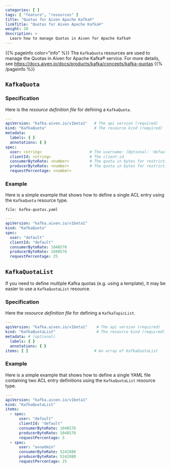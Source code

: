 ```yaml
---
categories: [ ]
tags: [ "feature", "resources" ]
title: "Quotas for Aiven Apache Kafka®"
linkTitle: "Quotas for Aiven Apache Kafka®"
weight: 20
description: >
  Learn how to manage Quotas in Aiven for Apache Kafka®
---
```


{{% pageinfo color="info" %}}
The `KafkaQuota` resources are used to manage the Quotas in Aiven for Apache Kafka® service. 
For more details, see https://docs.aiven.io/docs/products/kafka/concepts/kafka-quotas
{{% /pageinfo %}}

## `KafkaQuota`

### Specification

Here is the _resource definition file_ for defining a `KafkaQuota`.

```yaml
---
apiVersion: "kafka.aiven.io/v1beta1"   # The api version (required)
kind: "KafkaQuota"                     # The resource kind (required)
metadata:
  labels: { }
  annotations: { }
spec:
  user: <string>                     # The username: (Optional: 'default' if null)
  clientId: <string>                 # The client-id
  consumerByteRate: <number>         # The quota in bytes for restricting data consumption
  producerByteRate: <number>         # The quota in bytes for restricting data production
  requestPercentage: <number>

```

### Example

Here is a simple example that shows how to define a single ACL entry using
the `KafkaQuota` resource type.

_`file: kafka-quotas.yaml`_

```yaml
---
apiVersion: "kafka.aiven.io/v1beta1"
kind: "KafkaQuota"
spec:
  user: "default"
  clientId: "default"
  consumerByteRate: 1048576
  producerByteRate: 1048576
  requestPercentage: 25
```

## `KafkaQuotaList`

If you need to define multiple Kafka quotas (e.g. using a template), it may be easier to use a `KafkaQuotaList` resource.


### Specification

Here the _resource definition file_ for defining a `KafkaTopicList`.

```yaml
---
apiVersion: "kafka.aiven.io/v1beta1"    # The api version (required)
kind: "KafkaQuotaList"                  # The resource kind (required)
metadata: # (optional)
  labels: { }
  annotations: { }
items: [ ]                             # An array of KafkaQuotaList
```

### Example

Here is a simple example that shows how to define a single YAML file containing two ACL entry definitions using
the `KafkaQuotaList` resource type.

```yaml
---
apiVersion: "kafka.aiven.io/v1beta1"
kind: "KafkaQuotaList"
items:
  - spec:
      user: "default"
      clientId: "default"
      consumerByteRate: 1048576
      producerByteRate: 1048576
      requestPercentage: 5
  - spec:
      user: "avnadmin"
      consumerByteRate: 5242880
      producerByteRate: 5242880
      requestPercentage: 25
```